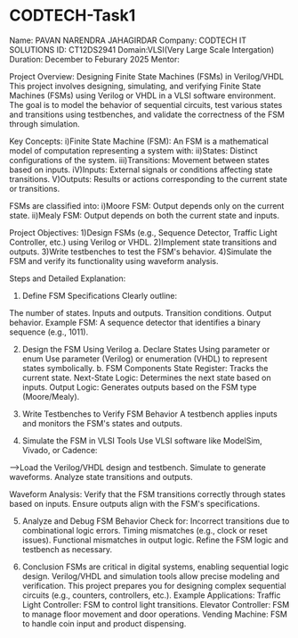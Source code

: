 # CODTECH-Task1
Name: PAVAN NARENDRA JAHAGIRDAR
Company: CODTECH IT SOLUTIONS
ID: CT12DS2941
Domain:VLSI(Very Large Scale Intergation)
Duration: December to Feburary 2025
Mentor:

Project Overview: Designing Finite State Machines (FSMs) in Verilog/VHDL
This project involves designing, simulating, and verifying Finite State Machines (FSMs) using Verilog or VHDL in a VLSI software environment. 
The goal is to model the behavior of sequential circuits, test various states and transitions using testbenches, and validate the correctness 
of the FSM through simulation.

Key Concepts:
i)Finite State Machine (FSM): An FSM is a mathematical model of computation representing a system with:
ii)States: Distinct configurations of the system.
iii)Transitions: Movement between states based on inputs.
iV)Inputs: External signals or conditions affecting state transitions.
V)Outputs: Results or actions corresponding to the current state or transitions.

FSMs are classified into:
i)Moore FSM: Output depends only on the current state.
ii)Mealy FSM: Output depends on both the current state and inputs.

Project Objectives:
1)Design FSMs (e.g., Sequence Detector, Traffic Light Controller, etc.) using Verilog or VHDL.
2)Implement state transitions and outputs.
3)Write testbenches to test the FSM's behavior.
4)Simulate the FSM and verify its functionality using waveform analysis.

Steps and Detailed Explanation:
1. Define FSM Specifications
Clearly outline:

The number of states.
Inputs and outputs.
Transition conditions.
Output behavior.
Example FSM: A sequence detector that identifies a binary sequence (e.g., 1011).

2. Design the FSM Using Verilog
a. Declare States Using parameter or enum
Use parameter (Verilog) or enumeration (VHDL) to represent states symbolically.
b. FSM Components
State Register: Tracks the current state.
Next-State Logic: Determines the next state based on inputs.
Output Logic: Generates outputs based on the FSM type (Moore/Mealy).

3. Write Testbenches to Verify FSM Behavior
A testbench applies inputs and monitors the FSM's states and outputs.

4. Simulate the FSM in VLSI Tools
Use VLSI software like ModelSim, Vivado, or Cadence:

-->Load the Verilog/VHDL design and testbench.
Simulate to generate waveforms.
Analyze state transitions and outputs.

Waveform Analysis:
Verify that the FSM transitions correctly through states based on inputs.
Ensure outputs align with the FSM's specifications.

5. Analyze and Debug FSM Behavior
Check for:
Incorrect transitions due to combinational logic errors.
Timing mismatches (e.g., clock or reset issues).
Functional mismatches in output logic.
Refine the FSM logic and testbench as necessary.

6. Conclusion
FSMs are critical in digital systems, enabling sequential logic design.
Verilog/VHDL and simulation tools allow precise modeling and verification.
This project prepares you for designing complex sequential circuits (e.g., counters, controllers, etc.).
Example Applications:
Traffic Light Controller: FSM to control light transitions.
Elevator Controller: FSM to manage floor movement and door operations.
Vending Machine: FSM to handle coin input and product dispensing.



